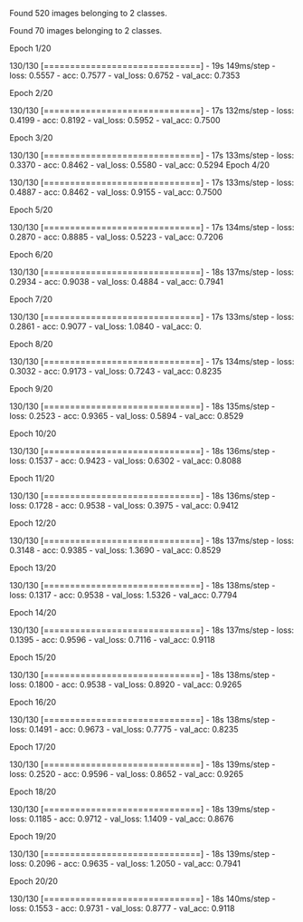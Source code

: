 Found 520 images belonging to 2 classes.

Found 70 images belonging to 2 classes.

Epoch 1/20

130/130 [==============================] - 19s 149ms/step - loss: 0.5557 - acc: 0.7577 - val_loss: 0.6752 - val_acc: 0.7353

Epoch 2/20

130/130 [==============================] - 17s 132ms/step - loss: 0.4199 - acc: 0.8192 - val_loss: 0.5952 - val_acc: 0.7500

Epoch 3/20

130/130 [==============================] - 17s 133ms/step - loss: 0.3370 - acc: 0.8462 - val_loss: 0.5580 - val_acc: 0.5294
Epoch 4/20

130/130 [==============================] - 17s 133ms/step - loss: 0.4887 - acc: 0.8462 - val_loss: 0.9155 - val_acc: 0.7500

Epoch 5/20

130/130 [==============================] - 17s 134ms/step - loss: 0.2870 - acc: 0.8885 - val_loss: 0.5223 - val_acc: 0.7206

Epoch 6/20

130/130 [==============================] - 18s 137ms/step - loss: 0.2934 - acc: 0.9038 - val_loss: 0.4884 - val_acc: 0.7941

Epoch 7/20

130/130 [==============================] - 17s 133ms/step - loss: 0.2861 - acc: 0.9077 - val_loss: 1.0840 - val_acc: 0.

Epoch 8/20

130/130 [==============================] - 17s 134ms/step - loss: 0.3032 - acc: 0.9173 - val_loss: 0.7243 - val_acc: 0.8235

Epoch 9/20

130/130 [==============================] - 18s 135ms/step - loss: 0.2523 - acc: 0.9365 - val_loss: 0.5894 - val_acc: 0.8529

Epoch 10/20

130/130 [==============================] - 18s 136ms/step - loss: 0.1537 - acc: 0.9423 - val_loss: 0.6302 - val_acc: 0.8088

Epoch 11/20

130/130 [==============================] - 18s 136ms/step - loss: 0.1728 - acc: 0.9538 - val_loss: 0.3975 - val_acc: 0.9412

Epoch 12/20

130/130 [==============================] - 18s 137ms/step - loss: 0.3148 - acc: 0.9385 - val_loss: 1.3690 - val_acc: 0.8529

Epoch 13/20

130/130 [==============================] - 18s 138ms/step - loss: 0.1317 - acc: 0.9538 - val_loss: 1.5326 - val_acc: 0.7794

Epoch 14/20

130/130 [==============================] - 18s 137ms/step - loss: 0.1395 - acc: 0.9596 - val_loss: 0.7116 - val_acc: 0.9118

Epoch 15/20

130/130 [==============================] - 18s 138ms/step - loss: 0.1800 - acc: 0.9538 - val_loss: 0.8920 - val_acc: 0.9265

Epoch 16/20

130/130 [==============================] - 18s 138ms/step - loss: 0.1491 - acc: 0.9673 - val_loss: 0.7775 - val_acc: 0.8235

Epoch 17/20

130/130 [==============================] - 18s 139ms/step - loss: 0.2520 - acc: 0.9596 - val_loss: 0.8652 - val_acc: 0.9265

Epoch 18/20

130/130 [==============================] - 18s 139ms/step - loss: 0.1185 - acc: 0.9712 - val_loss: 1.1409 - val_acc: 0.8676

Epoch 19/20

130/130 [==============================] - 18s 139ms/step - loss: 0.2096 - acc: 0.9635 - val_loss: 1.2050 - val_acc: 0.7941

Epoch 20/20

130/130 [==============================] - 18s 140ms/step - loss: 0.1553 - acc: 0.9731 - val_loss: 0.8777 - val_acc: 0.9118
